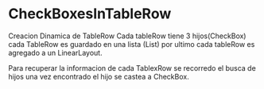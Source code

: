 # CheckBoxesInTableRow
Creacion Dinamica de TableRow
Cada tableRow tiene 3 hijos(CheckBox)
cada TableRow es guardado en una lista (List<TableRow>)
por ultimo cada tableRow es agregado a un LinearLayout.

Para recuperar la informacion de cada TablexRow se recorredo el busca de hijos
una vez encontrado el hijo se castea a CheckBox.

